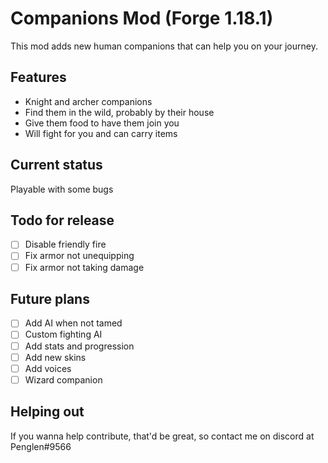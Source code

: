# Companions Mod (Forge 1.18.1)

This mod adds new human companions that can help you on your journey.

## Features

- Knight and archer companions
- Find them in the wild, probably by their house
- Give them food to have them join you
- Will fight for you and can carry items

## Current status
Playable with some bugs

## Todo for release

- [ ] Disable friendly fire
- [ ] Fix armor not unequipping
- [ ] Fix armor not taking damage

## Future plans

- [ ] Add AI when not tamed
- [ ] Custom fighting AI
- [ ] Add stats and progression
- [ ] Add new skins
- [ ] Add voices
- [ ] Wizard companion

## Helping out

If you wanna help contribute, that'd be great, so contact me on discord at Penglen#9566